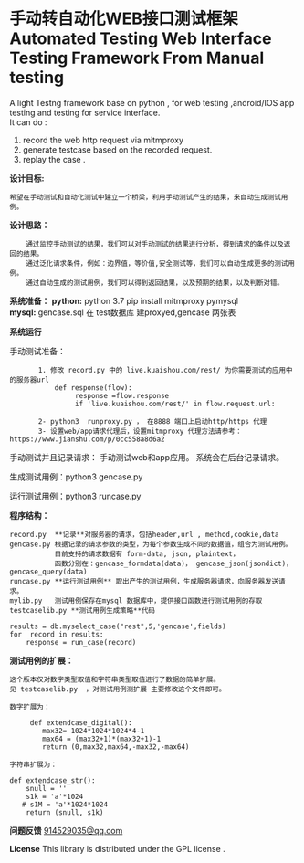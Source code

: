 #  手动转自动化WEB接口测试框架    Automated Testing Web Interface Testing Framework From Manual testing 

A light Testng framework base on python , for web testing ,android/IOS app testing and testing for service interface.  
It can do :
1. record the web http request via mitmproxy
2. generate testcase based on the recorded request.  
3. replay the case . 

**设计目标:**   

    希望在手动测试和自动化测试中建立一个桥梁，利用手动测试产生的结果，来自动生成测试用例。
 
**设计思路：**

        通过监控手动测试的结果，我们可以对手动测试的结果进行分析，得到请求的条件以及返回的结果。
        通过泛化请求条件，例如：边界值，等价值,安全测试等，我们可以自动生成更多的测试用例。
        通过自动生成的测试用例，我们可以得到返回结果，以及预期的结果，以及判断对错。

**系统准备：**
    **python:** 
        python 3.7 
        pip install mitmproxy pymysql    
    **mysql:** 
        gencase.sql 在 test数据库 建proxyed,gencase 两张表         

**系统运行**

手动测试准备： 

           1. 修改 record.py 中的 live.kuaishou.com/rest/ 为你需要测试的应用中的服务器url 
               def response(flow):
                    response =flow.response
                    if 'live.kuaishou.com/rest/' in flow.request.url:
                    
           2- python3  runproxy.py ， 在8888 端口上启动http/https 代理 
           3- 设置web/app请求代理后，设置mitmproxy 代理方法请参考：  https://www.jianshu.com/p/0cc558a8d6a2

手动测试并且记录请求： 
           手动测试web和app应用。 系统会在后台记录请求。

生成测试用例：python3 gencase.py

运行测试用例：python3  runcase.py 


 

**程序结构：**

    record.py  **记录**对服务器的请求，包括header,url , method,cookie,data 
    gencase.py 根据记录的请求参数的类型，为每个参数生成不同的数据值，组合为测试用例。
               目前支持的请求数据有 form-data, json, plaintext， 
               函数分别在：gencase_formdata(data)， gencase_json(jsondict)，gencase_query(data)
    runcase.py **运行测试用例** 取出产生的测试用例，生成服务器请求，向服务器发送请求。
    mylib.py   测试用例保存在mysql 数据库中，提供接口函数进行测试用例的存取 
    testcaselib.py **测试用例生成策略**代码
    
    results = db.myselect_case("rest",5,'gencase',fields)
    for  record in results:
        response = run_case(record)            

**测试用例的扩展：** 

    这个版本仅对数字类型取值和字符串类型取值进行了数据的简单扩展。
    见 testcaselib.py  ，对测试用例测扩展 主要修改这个文件即可。
    
    数字扩展为：
              
         def extendcase_digital():
            max32= 1024*1024*1024*4-1
            max64 = (max32+1)*(max32+1)-1
            return (0,max32,max64,-max32,-max64)

    字符串扩展为：
    
    def extendcase_str():
        snull = ''
        s1k = 'a'*1024
       # s1M = 'a'*1024*1024
        return (snull, s1k)
 


**问题反馈**   914529035@qq.com
      
**License**
This library is distributed under the GPL license .




    
    
